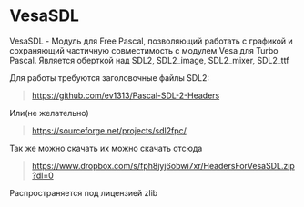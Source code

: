 # VesaSDL
VesaSDL - Модуль для Free Pascal, позволяющий работать с графикой и сохраняющий
частичную совместимость с модулем Vesa для Turbo Pascal.
Является оберткой над SDL2, SDL2_image, SDL2_mixer, SDL2_ttf

Для работы требуются заголовочные файлы SDL2:

> https://github.com/ev1313/Pascal-SDL-2-Headers

Или(не желательно)

> https://sourceforge.net/projects/sdl2fpc/

Так же можно скачать их можно скачать отсюда

> https://www.dropbox.com/s/fph8jyj6obwi7xr/HeadersForVesaSDL.zip?dl=0

Распространяется под лицензией zlib

